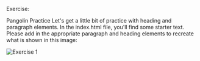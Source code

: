 Exercise:

Pangolin Practice
Let's get a little bit of practice with heading and paragraph elements. In the index.html file, you'll find some starter text.  Please add in the appropriate paragraph and heading elements to recreate what is shown in this image:

![Exercise 1](https://github.com/RFHertel/Web-Dev-Bootcamp/assets/74387792/f17a8c34-ebf5-424f-9ae9-1335902d11d6)
